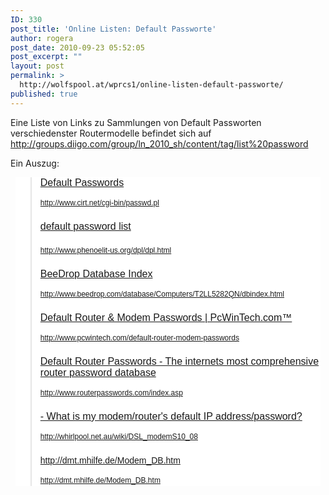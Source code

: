 ```yaml
---
ID: 330
post_title: 'Online Listen: Default Passworte'
author: rogera
post_date: 2010-09-23 05:52:05
post_excerpt: ""
layout: post
permalink: >
  http://wolfspool.at/wprcs1/online-listen-default-passworte/
published: true
---
```

Eine Liste von Links zu Sammlungen von Default Passworten verschiedenster Routermodelle befindet sich auf ﻿<a href="http://groups.diigo.com/group/ln_2010_sh/content/tag/list%20password">http://groups.diigo.com/group/ln_2010_sh/content/tag/list%20password</a>

<!--more-->

Ein Auszug:
<div style="background-attachment:initial;background-color:white;background-image:initial;background-position:initial initial;background-repeat:initial initial;color:black;font-family:Verdana, Arial, Helvetica, sans-serif;font-size:10px;font:normal normal normal 14px/normal arial;line-height:18px;margin:8px;">
<blockquote>
<div style="margin-bottom:20px;">

<a style="font-size:16px;" href="http://www.cirt.net/cgi-bin/passwd.pl">Default Passwords</a>

<span style="font-size:12px;color:#7777cc;">http://www.cirt.net/cgi-bin/passwd.pl</span>

</div>
<div style="margin-bottom:20px;">

<a style="font-size:16px;" href="http://www.phenoelit-us.org/dpl/dpl.html">default password list</a>

</div>
<div style="margin-bottom:20px;">

<span style="font-size:12px;color:#7777cc;">http://www.phenoelit-us.org/dpl/dpl.html</span>

</div>
<div style="margin-bottom:20px;">

<a style="font-size:16px;" href="http://www.beedrop.com/database/Computers/T2LL5282QN/dbindex.html">BeeDrop Database Index</a>

<span style="font-size:12px;color:#7777cc;">http://www.beedrop.com/database/Computers/T2LL5282QN/dbindex.html</span>

</div>
<div style="margin-bottom:20px;">

<a style="font-size:16px;" href="http://www.pcwintech.com/default-router-modem-passwords">Default Router &amp; Modem Passwords | PcWinTech.com™</a>

<span style="font-size:12px;color:#7777cc;">http://www.pcwintech.com/default-router-modem-passwords</span>

</div>
<div style="margin-bottom:20px;">

<a style="font-size:16px;" href="http://www.routerpasswords.com/index.asp">Default Router Passwords - The internets most comprehensive router password database</a>

<span style="font-size:12px;color:#7777cc;">http://www.routerpasswords.com/index.asp</span>

</div>
<div style="margin-bottom:20px;">

<a style="font-size:16px;" href="http://whirlpool.net.au/wiki/DSL_modemS10_08">- What is my modem/router's default IP address/password?</a>

<span style="font-size:12px;color:#7777cc;">http://whirlpool.net.au/wiki/DSL_modemS10_08</span>

</div>
<div style="margin-bottom:20px;">

<a style="font-size:16px;" href="http://dmt.mhilfe.de/Modem_DB.htm">http://dmt.mhilfe.de/Modem_DB.htm</a>

<span style="font-size:12px;color:#7777cc;">http://dmt.mhilfe.de/Modem_DB.htm</span>

<span style="font-size:12px;color:#7777cc;">
</span>

</div></blockquote>
</div>